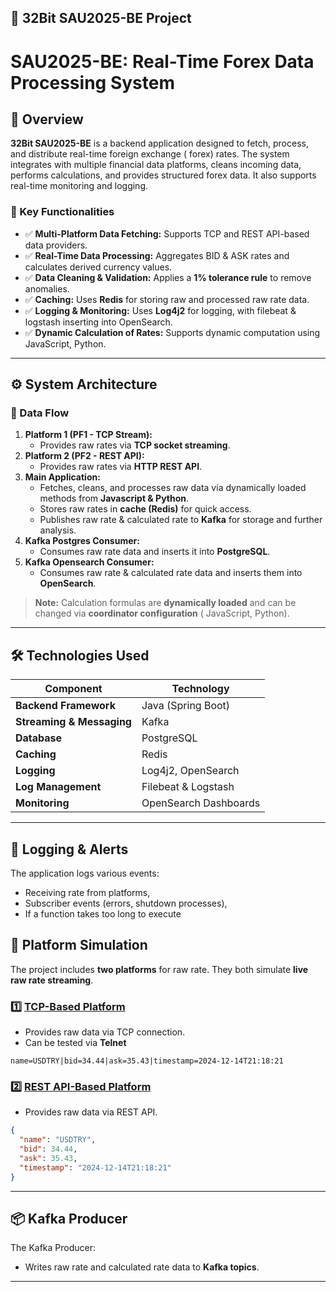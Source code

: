 ## **📌 32Bit SAU2025-BE Project**

# SAU2025-BE: Real-Time Forex Data Processing System

## 📖 Overview

**32Bit SAU2025-BE** is a backend application designed to fetch, process, and distribute real-time foreign exchange (
forex)
rates. The system integrates with multiple financial data platforms, cleans incoming data, performs calculations, and
provides structured forex data. It also supports real-time monitoring and logging.

### **🎯 Key Functionalities**

- ✅ **Multi-Platform Data Fetching:** Supports TCP and REST API-based data providers.
- ✅ **Real-Time Data Processing:** Aggregates BID & ASK rates and calculates derived currency values.
- ✅ **Data Cleaning & Validation:** Applies a **1% tolerance rule** to remove anomalies.
- ✅ **Caching:** Uses **Redis** for storing raw and processed raw rate data.
- ✅ **Logging & Monitoring:** Uses **Log4j2** for logging, with filebeat & logstash inserting into OpenSearch.
- ✅ **Dynamic Calculation of Rates:** Supports dynamic computation using JavaScript, Python.

---

## ⚙️ System Architecture

### **📌 Data Flow**

1. **Platform 1 (PF1 - TCP Stream):**
    - Provides raw rates via **TCP socket streaming**.
2. **Platform 2 (PF2 - REST API):**
    - Provides raw rates via **HTTP REST API**.
3. **Main Application:**
    - Fetches, cleans, and processes raw data via dynamically loaded methods from **Javascript & Python**.
    - Stores raw rates in **cache (Redis)** for quick access.
    - Publishes raw rate & calculated rate to **Kafka** for storage and further analysis.
4. **Kafka Postgres Consumer:**
    - Consumes raw rate data and inserts it into **PostgreSQL**.
5. **Kafka Opensearch Consumer:**
    - Consumes raw rate & calculated rate data and inserts them into **OpenSearch**.

> **Note:** Calculation formulas are **dynamically loaded** and can be changed via **coordinator configuration** (
> JavaScript, Python).

---

## 🛠️ Technologies Used

| Component                 | Technology            |
|---------------------------|-----------------------|
| **Backend Framework**     | Java (Spring Boot)    |
| **Streaming & Messaging** | Kafka                 |
| **Database**              | PostgreSQL            |
| **Caching**               | Redis                 |
| **Logging**               | Log4j2, OpenSearch    |
| **Log Management**        | Filebeat & Logstash   |
| **Monitoring**            | OpenSearch Dashboards |

---

## 📜 Logging & Alerts

The application logs various events:
- Receiving rate from platforms,
- Subscriber events (errors, shutdown processes),
- If a function takes too long to execute

## 📡 Platform Simulation

The project includes **two platforms** for raw rate.
They both simulate **live raw rate streaming**.

### **1️⃣ [TCP-Based Platform](https://github.com/berkepite/TCPPlatform)**

- Provides raw data via TCP connection.
- Can be tested via **Telnet**

```
name=USDTRY|bid=34.44|ask=35.43|timestamp=2024-12-14T21:18:21
```

### **2️⃣ [REST API-Based Platform](https://github.com/berkepite/RestPlatform)**

- Provides raw data via REST API.

```json
{
  "name": "USDTRY",
  "bid": 34.44,
  "ask": 35.43,
  "timestamp": "2024-12-14T21:18:21"
}
```

---

## 📦 Kafka Producer

The Kafka Producer:

- Writes raw rate and calculated rate data to **Kafka topics**.

---
